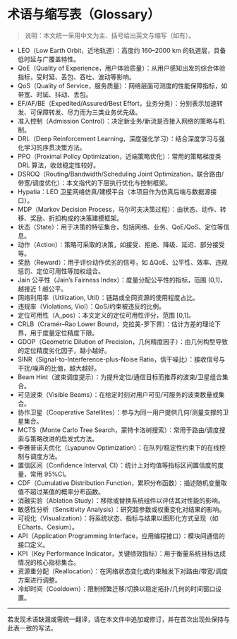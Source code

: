 # 术语与缩写表（Glossary）

> 说明：本文统一采用中文为主、括号给出英文与缩写（如有）。

- LEO（Low Earth Orbit，近地轨道）：高度约 160–2000 km 的轨道层，具备低时延与广覆盖特性。
- QoE（Quality of Experience，用户体验质量）：从用户感知出发的综合体验指标，受时延、丢包、吞吐、波动等影响。
- QoS（Quality of Service，服务质量）：网络层面可测度的性能保障指标，如带宽、时延、抖动、丢包。
- EF/AF/BE（Expedited/Assured/Best Effort，业务分类）：分别表示加速转发、可保障转发、尽力而为三类业务优先级。
- 准入控制（Admission Control）：决定新业务/新流是否接入网络的策略与机制。
- DRL（Deep Reinforcement Learning，深度强化学习）：结合深度学习与强化学习的序贯决策方法。
- PPO（Proximal Policy Optimization，近端策略优化）：常用的策略梯度类 DRL 算法，收敛稳定性较好。
- DSROQ（Routing/Bandwidth/Scheduling Joint Optimization，联合路由/带宽/调度优化）：本文指代的下层执行优化与控制框架。
- Hypatia：LEO 卫星网络仿真/建模平台（本项目作为仿真后端与数据源接口）。
- MDP（Markov Decision Process，马尔可夫决策过程）：由状态、动作、转移、奖励、折扣构成的决策建模框架。
- 状态（State）：用于决策的特征集合，包括网络、业务、QoE/QoS、定位等信息。
- 动作（Action）：策略可采取的决策，如接受、拒绝、降级、延迟、部分接受等。
- 奖励（Reward）：用于评价动作优劣的信号，如 ΔQoE、公平性、效率、违规惩罚、定位可用性等加权组合。
- Jain 公平性（Jain’s Fairness Index）：度量分配公平性的指标，范围 (0,1]，越接近 1 越公平。
- 网络利用率（Utilization, Util）：链路或全网资源的使用程度占比。
- 违规率（Violations, Viol）：QoS/约束被违反的比例。
- 定位可用性（A_pos）：本文定义的定位可用性评分，范围 [0,1]。
- CRLB（Cramér–Rao Lower Bound，克拉美-罗下界）：估计方差的理论下界，用于度量定位精度下限。
- GDOP（Geometric Dilution of Precision，几何精度因子）：由几何构型导致的定位精度劣化因子，越小越好。
- SINR（Signal-to-Interference-plus-Noise Ratio，信干噪比）：接收信号与干扰/噪声的比值，越大越好。
- Beam Hint（波束调度提示）：为提升定位/通信目标而推荐的波束/卫星组合集合。
- 可见波束（Visible Beams）：在给定时刻对用户可见/可服务的波束数量或集合。
- 协作卫星（Cooperative Satellites）：参与为同一用户提供几何/测量支撑的卫星集合。
- MCTS（Monte Carlo Tree Search，蒙特卡洛树搜索）：常用于路由/调度搜索与策略改进的启发式方法。
- 李雅普诺夫优化（Lyapunov Optimization）：在队列/稳定性约束下的在线控制与调度方法。
- 置信区间（Confidence Interval, CI）：统计上对均值等指标区间置信度的度量，常用 95%CI。
- CDF（Cumulative Distribution Function，累积分布函数）：描述随机变量取值不超过某值的概率分布函数。
- 消融实验（Ablation Study）：移除或替换系统组件以评估其对性能的影响。
- 敏感性分析（Sensitivity Analysis）：研究超参数或权重变化对结果的影响。
- 可视化（Visualization）：将系统状态、指标与结果以图形化方式呈现（如 ECharts、Cesium）。
- API（Application Programming Interface，应用编程接口）：模块间通信的接口定义。
- KPI（Key Performance Indicator，关键绩效指标）：用于衡量系统目标达成情况的核心指标集合。
- 资源重分配（Reallocation）：在网络状态变化或约束触发下对路由/带宽/调度方案进行调整。
- 冷却时间（Cooldown）：限制频繁迁移/切换以稳定拓扑/几何的时间窗口设置。

---

若发现术语缺漏或需统一翻译，请在本文件中追加或修订，并在首次出现处保持与此表一致的写法。
